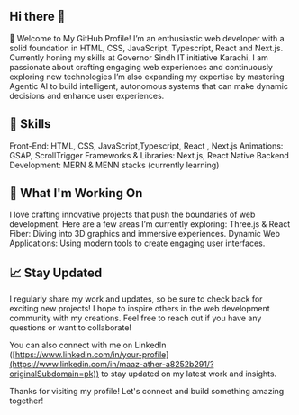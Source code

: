 ## Hi there 👋

👋 Welcome to My GitHub Profile!
I’m an enthusiastic web developer with a solid foundation in HTML, CSS, JavaScript, Typescript, React and Next.js. Currently honing my skills at Governor Sindh IT initiative Karachi, I am passionate about crafting engaging web experiences and continuously exploring new technologies.I’m also expanding my expertise by mastering Agentic AI to build intelligent, autonomous systems that can make dynamic decisions and enhance user experiences.


## 🚀 Skills
Front-End: HTML, CSS, JavaScript,Typescript, React , Next.js
Animations: GSAP, ScrollTrigger
Frameworks & Libraries: Next.js, React Native
Backend Development: MERN & MENN stacks (currently learning)

## 🌟 What I'm Working On
I love crafting innovative projects that push the boundaries of web development. Here are a few areas I’m currently exploring:
Three.js & React Fiber: Diving into 3D graphics and immersive experiences.
Dynamic Web Applications: Using modern tools to create engaging user interfaces.

## 📈 Stay Updated
I regularly share my work and updates, so be sure to check back for exciting new projects! I hope to inspire others in the web development community with my creations. Feel free to reach out if you have any questions or want to collaborate!

You can also connect with me on LinkedIn ([https://www.linkedin.com/in/your-profile](https://www.linkedin.com/in/maaz-ather-a8252b291/?originalSubdomain=pk)) to stay updated on my latest work and insights.

Thanks for visiting my profile! Let's connect and build something amazing together!

